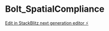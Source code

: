 # Bolt_SpatialCompliance

[Edit in StackBlitz next generation editor ⚡️](https://stackblitz.com/~/github.com/carlo-calderon/Bolt_SpatialCompliance)